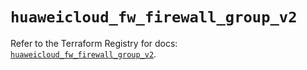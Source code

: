 # `huaweicloud_fw_firewall_group_v2`

Refer to the Terraform Registry for docs: [`huaweicloud_fw_firewall_group_v2`](https://registry.terraform.io/providers/huaweicloud/huaweicloud/1.71.1/docs/resources/fw_firewall_group_v2).
